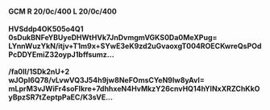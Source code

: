 #### GCM R 20/0c/400 L 20/0c/400
**HVSddp4OK505o4Q1**<br/>**0sDukBNFeYBUyeDHWtHVk7JnDvmgmVGKS0Da0MeXPug=**<br/>**LYnnWuzYkN/itjv+T1m9x+SYwE3eK9zd2uGvaoxgT004ROECKwreQsPOdPcDDYEmiZ32oypJ1bffsumz...**<br/><br/>
**/fa0lI/1SDk2nU+2**<br/>**wJOpl6Q78/vLvwVQ3J54h9jw8NeFOmsCYeN9Iw8yAvI=**<br/>**mLprM3vJWiFr4soFIkre+7dhhxeN4HvMkzY26cnvHQ14hYlNxXRZChKkOyBpzSR7tZeptpPaEC/K3sVE...**